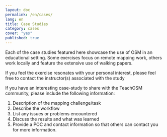```yaml
---
layout: doc
permalink: /en/cases/
lang: en
title: Case Studies
category: cases
cover: "yes"
published: true
---
```


Each of the case studies featured here showcase the use of OSM in an educational setting. 
Some exercises focus on remote mapping work, others work locally and feature the extensive use of walking papers. 

If you feel the exercise resonates with your personal interest, please feel free to contact the instructor(s) associated with the study


If you have an interesting case-study to share with the TeachOSM community, please include the following information:

1. Description of the mapping challenge/task
2. Describe the workflow
3. List any issues or problems encountered
4. Discuss the results and what was learned
5. Provide a POC and contact information so that others can contact you for more information.